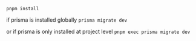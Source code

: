 


`pnpm install`

if prisma is installed globally
`prisma migrate dev`

or if prisma is only installed at project level
`pnpm exec prisma migrate dev`

